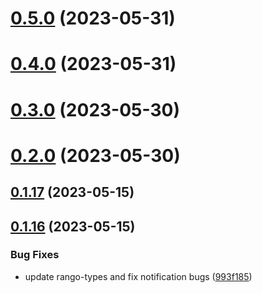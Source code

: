 # [0.5.0](https://github.com/rango-exchange/rango-client/compare/queue-manager-demo@0.4.0...queue-manager-demo@0.5.0) (2023-05-31)



# [0.4.0](https://github.com/rango-exchange/rango-client/compare/queue-manager-demo@0.3.0...queue-manager-demo@0.4.0) (2023-05-31)



# [0.3.0](https://github.com/rango-exchange/rango-client/compare/queue-manager-demo@0.2.0...queue-manager-demo@0.3.0) (2023-05-30)



# [0.2.0](https://github.com/rango-exchange/rango-client/compare/queue-manager-demo@0.1.17...queue-manager-demo@0.2.0) (2023-05-30)



## [0.1.17](https://github.com/rango-exchange/rango-client/compare/queue-manager-demo@0.1.16...queue-manager-demo@0.1.17) (2023-05-15)



## [0.1.16](https://github.com/rango-exchange/rango-client/compare/queue-manager-demo@0.1.15...queue-manager-demo@0.1.16) (2023-05-15)


### Bug Fixes

* update rango-types and fix notification bugs ([993f185](https://github.com/rango-exchange/rango-client/commit/993f185e0b8c5e5e15a2c65ba2d85d1f9c8daa90))



